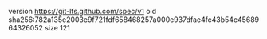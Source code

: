 version https://git-lfs.github.com/spec/v1
oid sha256:782a135e2003e9f721fdf658468257a000e937dfae4fc43b54c4568964326052
size 121
